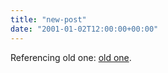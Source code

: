 ```yaml
---
title: "new-post"
date: "2001-01-02T12:00:00+00:00"
---
```


Referencing old one: [old one](/weblog/2001/01/01/old-post/).